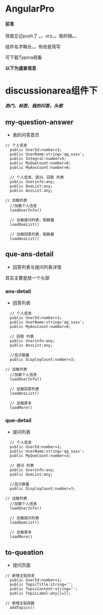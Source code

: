 # AngularPro

#### 前言

怪我忘记push了 。。orz。。我的锅。。

组件名字略长。。有些是简写

可下载Typora观看

**以下为速查信息**

# discussionarea组件下

##### 热门、标签、我的问答，头部



## my-question-answer

- 我的问答首页

```
// 个人信息
  public UserId:number=1;
  public UserName:string='qq_sasx';
  public Integral:number=5;
  public MyQueCount:number=0;
  public MyAnsCount:number=0;

  // 个人信息、提问、回答 列表
  public Userinfo:any;
  public QueList:any;
  public AnsList:any;
```

```
// 加载列表
  //加载个人信息
  loadUserInfo()
  
  // 加载提问列表，取数量
  loadQueList()
  
  // 加载回答列表，取数量
  loadAnsList()
```



## que-ans-detail

- 回答列表与提问列表详情

其实主要是放一个头部

### ans-detail

- 回答列表

```
  // 个人信息
  public UserId:number=1;
  public UserName:string='qq_sasx';
  public MyAnsCount:number=0;

  // 回答 列表
  public Userinfo:any;
  public AnsList:any;

  //显示数量
  public DisplayCount:number=3;
```

```
// 加载列表
  //加载个人信息
  loadUserInfo()
  
  // 加载回答列表
  loadAnsList()
  
  // 加载更多
  loadMore()
```



### que-detail

- 提问列表

```
  // 个人信息
  public UserId:number=1;
  public UserName:string='qq_sasx';
  public MyQueCount:number=3;

  // 提问 列表
  public Userinfo:any;
  public QueList:any;

  //显示数量
  public DisplayCount:number=3;
```

```
// 加载列表
  //加载个人信息
  loadUserInfo()
  
  // 加载提问列表
  loadQueList()
  
  // 加载更多
  loadMore()
```



## to-queation

- 提问页面

```
// 新增主贴信息
  public UserId:number=1;
  public TopicTitle:string='';
  public TopicContent:string='';
  public TopicLabel:any[]=[];
```

```
// 新增主贴函数
  addTopics()
```

